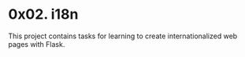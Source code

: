 # 0x02. i18n
This project contains tasks for learning to create internationalized web pages with Flask.
